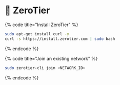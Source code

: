 # 🛜 ZeroTier

{% code title="Install ZeroTier" %}
```bash
sudo apt-get install curl -y
curl -s https://install.zerotier.com | sudo bash
```
{% endcode %}

{% code title="Join an existing network" %}
```bash
sudo zerotier-cli join <NETWORK_ID>
```
{% endcode %}
